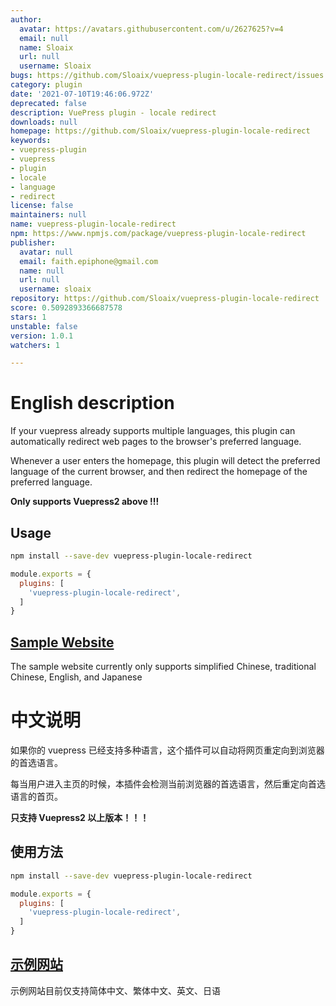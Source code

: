 ```yaml
---
author:
  avatar: https://avatars.githubusercontent.com/u/2627625?v=4
  email: null
  name: Sloaix
  url: null
  username: Sloaix
bugs: https://github.com/Sloaix/vuepress-plugin-locale-redirect/issues
category: plugin
date: '2021-07-10T19:46:06.972Z'
deprecated: false
description: VuePress plugin - locale redirect
downloads: null
homepage: https://github.com/Sloaix/vuepress-plugin-locale-redirect
keywords:
- vuepress-plugin
- vuepress
- plugin
- locale
- language
- redirect
license: false
maintainers: null
name: vuepress-plugin-locale-redirect
npm: https://www.npmjs.com/package/vuepress-plugin-locale-redirect
publisher:
  avatar: null
  email: faith.epiphone@gmail.com
  name: null
  url: null
  username: sloaix
repository: https://github.com/Sloaix/vuepress-plugin-locale-redirect
score: 0.5092893366687578
stars: 1
unstable: false
version: 1.0.1
watchers: 1

---
```


# English description
If your vuepress already supports multiple languages, this plugin can automatically redirect web pages to the browser's preferred language.

Whenever a user enters the homepage, this plugin will detect the preferred language of the current browser, and then redirect the homepage of the preferred language.

**Only supports Vuepress2 above !!!**

## Usage

```bash
npm install --save-dev vuepress-plugin-locale-redirect
```

```javascript
module.exports = {
  plugins: [
    'vuepress-plugin-locale-redirect',
  ]
}
```

## [Sample Website](https://folto.calmlyfish.com)

The sample website currently only supports simplified Chinese, traditional Chinese, English, and Japanese

# 中文说明

如果你的 vuepress 已经支持多种语言，这个插件可以自动将网页重定向到浏览器的首选语言。

每当用户进入主页的时候，本插件会检测当前浏览器的首选语言，然后重定向首选语言的首页。

**只支持 Vuepress2 以上版本！！！**

## 使用方法

```bash
npm install --save-dev vuepress-plugin-locale-redirect
```

```javascript
module.exports = {
  plugins: [
    'vuepress-plugin-locale-redirect',
  ]
}
```

## [示例网站](https://folto.calmlyfish.com)

示例网站目前仅支持简体中文、繁体中文、英文、日语
